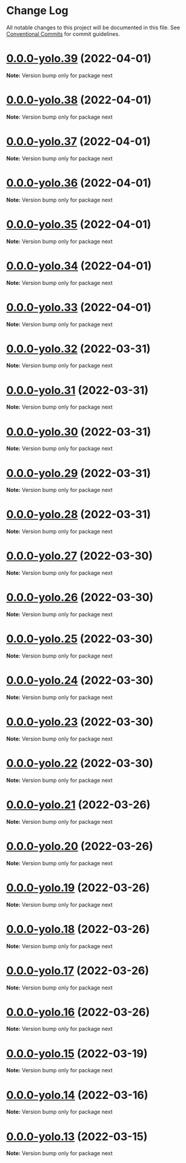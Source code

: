# Change Log

All notable changes to this project will be documented in this file.
See [Conventional Commits](https://conventionalcommits.org) for commit guidelines.

# [0.0.0-yolo.39](https://github.com/pyramation/cosmology/compare/next@0.0.0-yolo.38...next@0.0.0-yolo.39) (2022-04-01)

**Note:** Version bump only for package next





# [0.0.0-yolo.38](https://github.com/pyramation/cosmology/compare/next@0.0.0-yolo.37...next@0.0.0-yolo.38) (2022-04-01)

**Note:** Version bump only for package next





# [0.0.0-yolo.37](https://github.com/pyramation/cosmology/compare/next@0.0.0-yolo.36...next@0.0.0-yolo.37) (2022-04-01)

**Note:** Version bump only for package next





# [0.0.0-yolo.36](https://github.com/pyramation/cosmology/compare/next@0.0.0-yolo.35...next@0.0.0-yolo.36) (2022-04-01)

**Note:** Version bump only for package next





# [0.0.0-yolo.35](https://github.com/pyramation/cosmology/compare/next@0.0.0-yolo.34...next@0.0.0-yolo.35) (2022-04-01)

**Note:** Version bump only for package next





# [0.0.0-yolo.34](https://github.com/pyramation/cosmology/compare/next@0.0.0-yolo.33...next@0.0.0-yolo.34) (2022-04-01)

**Note:** Version bump only for package next





# [0.0.0-yolo.33](https://github.com/pyramation/cosmology/compare/next@0.0.0-yolo.32...next@0.0.0-yolo.33) (2022-04-01)

**Note:** Version bump only for package next





# [0.0.0-yolo.32](https://github.com/pyramation/cosmology/compare/next@0.0.0-yolo.31...next@0.0.0-yolo.32) (2022-03-31)

**Note:** Version bump only for package next





# [0.0.0-yolo.31](https://github.com/pyramation/cosmology/compare/next@0.0.0-yolo.30...next@0.0.0-yolo.31) (2022-03-31)

**Note:** Version bump only for package next





# [0.0.0-yolo.30](https://github.com/pyramation/cosmology/compare/next@0.0.0-yolo.29...next@0.0.0-yolo.30) (2022-03-31)

**Note:** Version bump only for package next





# [0.0.0-yolo.29](https://github.com/pyramation/cosmology/compare/next@0.0.0-yolo.28...next@0.0.0-yolo.29) (2022-03-31)

**Note:** Version bump only for package next





# [0.0.0-yolo.28](https://github.com/pyramation/cosmology/compare/next@0.0.0-yolo.27...next@0.0.0-yolo.28) (2022-03-31)

**Note:** Version bump only for package next





# [0.0.0-yolo.27](https://github.com/pyramation/cosmology/compare/next@0.0.0-yolo.26...next@0.0.0-yolo.27) (2022-03-30)

**Note:** Version bump only for package next





# [0.0.0-yolo.26](https://github.com/pyramation/cosmology/compare/next@0.0.0-yolo.25...next@0.0.0-yolo.26) (2022-03-30)

**Note:** Version bump only for package next





# [0.0.0-yolo.25](https://github.com/pyramation/cosmology/compare/next@0.0.0-yolo.24...next@0.0.0-yolo.25) (2022-03-30)

**Note:** Version bump only for package next





# [0.0.0-yolo.24](https://github.com/pyramation/cosmology/compare/next@0.0.0-yolo.23...next@0.0.0-yolo.24) (2022-03-30)

**Note:** Version bump only for package next





# [0.0.0-yolo.23](https://github.com/pyramation/cosmology/compare/next@0.0.0-yolo.22...next@0.0.0-yolo.23) (2022-03-30)

**Note:** Version bump only for package next





# [0.0.0-yolo.22](https://github.com/pyramation/cosmology/compare/next@0.0.0-yolo.21...next@0.0.0-yolo.22) (2022-03-30)

**Note:** Version bump only for package next





# [0.0.0-yolo.21](https://github.com/pyramation/cosmology/compare/next@0.0.0-yolo.20...next@0.0.0-yolo.21) (2022-03-26)

**Note:** Version bump only for package next





# [0.0.0-yolo.20](https://github.com/pyramation/cosmology/compare/next@0.0.0-yolo.19...next@0.0.0-yolo.20) (2022-03-26)

**Note:** Version bump only for package next





# [0.0.0-yolo.19](https://github.com/pyramation/cosmology/compare/next@0.0.0-yolo.18...next@0.0.0-yolo.19) (2022-03-26)

**Note:** Version bump only for package next





# [0.0.0-yolo.18](https://github.com/pyramation/cosmology/compare/next@0.0.0-yolo.17...next@0.0.0-yolo.18) (2022-03-26)

**Note:** Version bump only for package next





# [0.0.0-yolo.17](https://github.com/pyramation/cosmology/compare/next@0.0.0-yolo.16...next@0.0.0-yolo.17) (2022-03-26)

**Note:** Version bump only for package next





# [0.0.0-yolo.16](https://github.com/pyramation/cosmology/compare/next@0.0.0-yolo.15...next@0.0.0-yolo.16) (2022-03-26)

**Note:** Version bump only for package next





# [0.0.0-yolo.15](https://github.com/pyramation/cosmology/compare/next@0.0.0-yolo.14...next@0.0.0-yolo.15) (2022-03-19)

**Note:** Version bump only for package next





# [0.0.0-yolo.14](https://github.com/pyramation/cosmology/compare/next@0.0.0-yolo.13...next@0.0.0-yolo.14) (2022-03-16)

**Note:** Version bump only for package next





# [0.0.0-yolo.13](https://github.com/pyramation/cosmology/compare/next@0.0.0-yolo.12...next@0.0.0-yolo.13) (2022-03-15)

**Note:** Version bump only for package next
